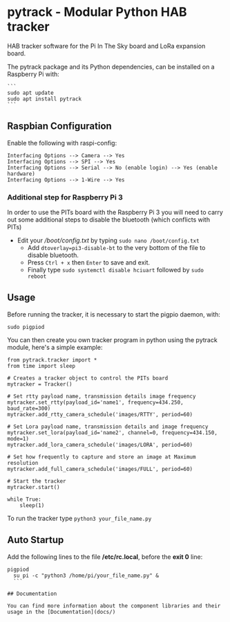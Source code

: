 # pytrack - Modular Python HAB tracker

HAB tracker software for the Pi In The Sky board and LoRa expansion board.


The pytrack package and its Python dependencies, can be installed on a Raspberry Pi with:

	```
	sudo apt update
	sudo apt install pytrack
	```
## Raspbian Configuration

Enable the following with raspi-config:

	Interfacing Options --> Camera --> Yes
	Interfacing Options --> SPI --> Yes
	Interfacing Options --> Serial --> No (enable login) --> Yes (enable hardware)
	Interfacing Options --> 1-Wire --> Yes

### Additional step for Raspberry Pi 3
In order to use the PITs board with the Raspberry Pi 3 you will need to carry out some additional steps to disable the bluetooth (which conflicts with PITs)

  - Edit your */boot/config.txt* by typing `sudo nano /boot/config.txt`
	- Add `dtoverlay=pi3-disable-bt` to the very bottom of the file to disable bluetooth.
	- Press `Ctrl + x` then `Enter` to save and exit.
	- Finally type `sudo systemctl disable hciuart` followed by `sudo reboot`

## Usage

Before running the tracker, it is necessary to start the pigpio daemon, with:

	sudo pigpiod

You can then create you own tracker program in python using the pytrack module, here's a simple example:

```
from pytrack.tracker import *
from time import sleep

# Creates a tracker object to control the PITs board
mytracker = Tracker()

# Set rtty payload name, transmission details image frequency
mytracker.set_rtty(payload_id='name1', frequency=434.250, baud_rate=300)
mytracker.add_rtty_camera_schedule('images/RTTY', period=60)

# Set Lora payload name, transmission details and image frequency
mytracker.set_lora(payload_id='name2', channel=0, frequency=434.150, mode=1)
mytracker.add_lora_camera_schedule('images/LORA', period=60)

# Set how frequently to capture and store an image at Maximum resolution
mytracker.add_full_camera_schedule('images/FULL', period=60)

# Start the tracker
mytracker.start()

while True:
	sleep(1)
```
To run the tracker type `python3 your_file_name.py`

## Auto Startup

Add the following lines to the file **/etc/rc.local**, before the **exit 0** line:

  ```
  pigpiod
	su pi -c "python3 /home/pi/your_file_name.py" &
	```

## Documentation

You can find more information about the component libraries and their usage in the [Documentation](docs/)	
